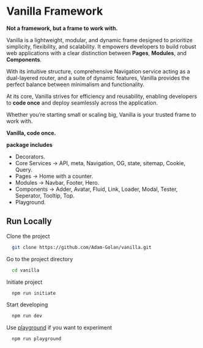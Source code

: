 # Vanilla Framework

**Not a framework, but a frame to work with.**

Vanilla is a lightweight, modular, and dynamic frame designed to prioritize simplicity, flexibility, and scalability. It empowers developers to build robust web applications with a clear distinction between **Pages**, **Modules**, and **Components**.

With its intuitive structure, comprehensive Navigation service acting as a dual-layered router, and a suite of dynamic features, Vanilla provides the perfect balance between minimalism and functionality.

At its core, Vanilla strives for efficiency and reusability, enabling developers to **code once** and deploy seamlessly across the application.

Whether you’re starting small or scaling big, Vanilla is your trusted frame to work with.

**Vanilla, code once.**

**package includes**
- Decorators.
- Core Services -> API, meta, Navigation, OG, state, sitemap, Cookie, Query.
- Pages -> Home with a counter.
- Modules -> Navbar, Footer, Hero.
- Components -> Adder, Avatar, Fluid, Link, Loader, Modal, Tester, Seperator, Tooltip, Top.
- Playground.

## Run Locally

Clone the project
```bash
  git clone https://github.com/Adam-Golan/vanilla.git
```

Go to the project directory
```bash
  cd vanilla
```

Initiate project
```bash
  npm run initiate
```

Start developing
```bash
  npm run dev
```

Use [playground](./src/playground.ts) if you want to experiment
```bash
  npm run playground
```